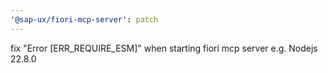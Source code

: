 ```yaml
---
'@sap-ux/fiori-mcp-server': patch
---
```


fix "Error [ERR_REQUIRE_ESM]" when starting fiori mcp server e.g. Nodejs 22.8.0
